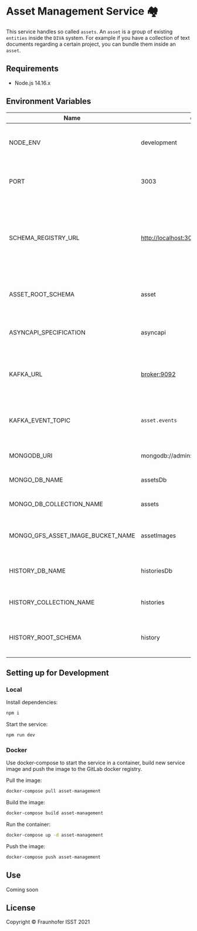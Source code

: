 # Asset Management Service 🏘️

This service handles so called `assets`. An `asset` is a group of existing `entities` inside the `DIVA` system. For example if you have a collection of text documents regarding a certain project, you can bundle them inside an `asset`.

## Requirements

+ Node.js 14.16.x

## Environment Variables

|Name|default|description|
|---|---|---|
|NODE_ENV|development|sets the mode in which the service runs|
|PORT|3003|sets the port allocated by the service|
|SCHEMA_REGISTRY_URL|<http://localhost:3010/>|URL of the schema registry where the `asset` JSON schema and `asyncapi` schema is located|
|ASSET_ROOT_SCHEMA|asset|name of the `asset` root schema to be loaded|
|ASYNCAPI_SPECIFICATION|asyncapi|name of the `asyncapi` schema to be loaded|
|KAFKA_URL|<broker:9092>|where the Kafka broker is located to read events from|
|KAFKA_EVENT_TOPIC|`asset.events`|topic to which asset events should be published|
|MONGODB_URI|mongodb://admin:admin@localhost:27017|MongoDB connection URI|
|MONGO_DB_NAME|assetsDb|MongoDB database name|
|MONGO_DB_COLLECTION_NAME|assets|MongoDB collection name|
|MONGO_GFS_ASSET_IMAGE_BUCKET_NAME|assetImages|MongoDB bucket name for asset images|
|HISTORY_DB_NAME|historiesDb|MongoDB database name for histories|
|HISTORY_COLLECTION_NAME|histories|MongoDB collection name for histories|
|HISTORY_ROOT_SCHEMA|history|name of the `history` root schema to be loaded|


## Setting up for Development

### Local

Install dependencies:

```sh
npm i
```

Start the service:

```sh
npm run dev
```

### Docker

Use docker-compose to start the service in a container, build new service image and push the image to the GitLab docker registry.

Pull the image:

```sh
docker-compose pull asset-management
```

Build the image:

```sh
docker-compose build asset-management
```

Run the container:

```sh
docker-compose up -d asset-management
```

Push the image:

```sh
docker-compose push asset-management
```

## Use

Coming soon

## License

Copyright © Fraunhofer ISST 2021
